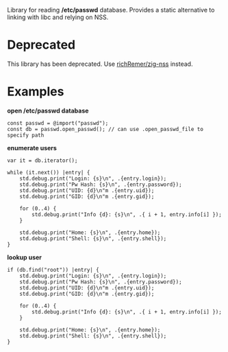 Library for reading **/etc/passwd** database.  Provides a static alternative to
linking with libc and relying on NSS.

Deprecated
==========
This library has been deprecated.  Use
[richRemer/zig-nss](https://github.com/richRemer/zig-nss) instead.

Examples
========

**open /etc/passwd database**
```zig
const passwd = @import("passwd");
const db = passwd.open_passwd(); // can use .open_passwd_file to specify path
```

**enumerate users**
```zig
var it = db.iterator();

while (it.next()) |entry| {
    std.debug.print("Login: {s}\n", .{entry.login});
    std.debug.print("Pw Hash: {s}\n", .{entry.password});
    std.debug.print("UID: {d}\n"m .{entry.uid});
    std.debug.print("GID: {d}\n"m .{entry.gid});

    for (0..4) {
        std.debug.print("Info {d}: {s}\n", .{ i + 1, entry.info[i] });
    }

    std.debug.print("Home: {s}\n", .{entry.home});
    std.debug.print("Shell: {s}\n", .{entry.shell});
}
```

**lookup user**
```zig
if (db.find("root")) |entry| {
    std.debug.print("Login: {s}\n", .{entry.login});
    std.debug.print("Pw Hash: {s}\n", .{entry.password});
    std.debug.print("UID: {d}\n"m .{entry.uid});
    std.debug.print("GID: {d}\n"m .{entry.gid});

    for (0..4) {
        std.debug.print("Info {d}: {s}\n", .{ i + 1, entry.info[i] });
    }

    std.debug.print("Home: {s}\n", .{entry.home});
    std.debug.print("Shell: {s}\n", .{entry.shell});
}
```
